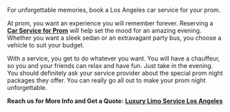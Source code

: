 <p><span style="font-weight: 400;">For unforgettable memories, book a Los Angeles car service for your prom.&nbsp;</span></p>
<p><span style="font-weight: 400;">At prom, you want an experience you will remember forever. Reserving a </span><a href="https://carservicelosangeles.us/"><strong>Car Service for Prom</strong></a><span style="font-weight: 400;"> will help set the mood for an amazing evening. Whether you want a sleek sedan or an extravagant party bus, you choose a vehicle to suit your budget.&nbsp;&nbsp;</span></p>
<p><span style="font-weight: 400;">With a service, you get to do whatever you want. You will have a chauffeur, so you and your friends can relax and have fun. Just take in the evening. You should definitely ask your service provider about the special prom night packages they offer. You can really go all out to make your prom night unforgettable.</span></p>
<p><strong>Reach us for More Info and Get a Quote:</strong> <a href="https://www.google.com/maps/d/edit?mid=1-L2OxFq14RjCwrCgEyknBwr2saX1QG4&amp;usp=sharing"><strong>Luxury Limo Service Los Angeles</strong></a></p>
